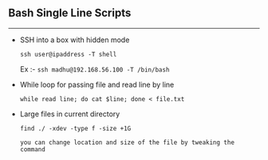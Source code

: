 ## Bash Single Line Scripts

---

- SSH into a box with hidden mode

  `ssh user@ipaddress -T shell` 

  Ex :- `ssh madhu@192.168.56.100 -T /bin/bash`

- While loop for passing file and read line by line

  `while read line; do cat $line; done < file.txt`
  
- Large files in current directory
  
  `find ./ -xdev -type f -size +1G`
  
  ```
  you can change location and size of the file by tweaking the command
  ```
